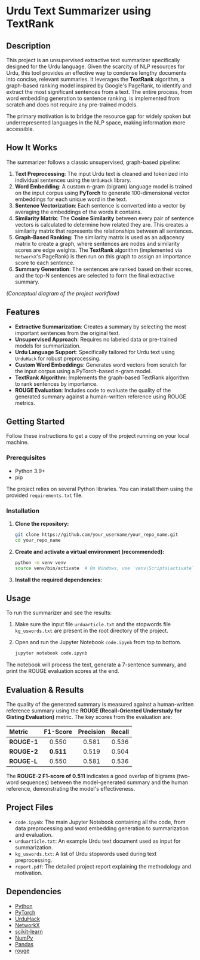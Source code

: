 # Urdu Text Summarizer using TextRank

## Description

This project is an unsupervised extractive text summarizer specifically designed for the Urdu language. Given the scarcity of NLP resources for Urdu, this tool provides an effective way to condense lengthy documents into concise, relevant summaries. It leverages the **TextRank** algorithm, a graph-based ranking model inspired by Google's PageRank, to identify and extract the most significant sentences from a text. The entire process, from word embedding generation to sentence ranking, is implemented from scratch and does not require any pre-trained models.

The primary motivation is to bridge the resource gap for widely spoken but underrepresented languages in the NLP space, making information more accessible.

## How It Works

The summarizer follows a classic unsupervised, graph-based pipeline:

1.  **Text Preprocessing**: The input Urdu text is cleaned and tokenized into individual sentences using the `UrduHack` library.
2.  **Word Embedding**: A custom n-gram (bigram) language model is trained on the input corpus using **PyTorch** to generate 100-dimensional vector embeddings for each unique word in the text.
3.  **Sentence Vectorization**: Each sentence is converted into a vector by averaging the embeddings of the words it contains.
4.  **Similarity Matrix**: The **Cosine Similarity** between every pair of sentence vectors is calculated to determine how related they are. This creates a similarity matrix that represents the relationships between all sentences.
5.  **Graph-Based Ranking**: The similarity matrix is used as an adjacency matrix to create a graph, where sentences are nodes and similarity scores are edge weights. The **TextRank** algorithm (implemented via `NetworkX`'s PageRank) is then run on this graph to assign an importance score to each sentence.
6.  **Summary Generation**: The sentences are ranked based on their scores, and the top-N sentences are selected to form the final extractive summary.


*(Conceptual diagram of the project workflow)*

## Features

-   **Extractive Summarization**: Creates a summary by selecting the most important sentences from the original text.
-   **Unsupervised Approach**: Requires no labeled data or pre-trained models for summarization.
-   **Urdu Language Support**: Specifically tailored for Urdu text using `UrduHack` for robust preprocessing.
-   **Custom Word Embeddings**: Generates word vectors from scratch for the input corpus using a PyTorch-based n-gram model.
-   **TextRank Algorithm**: Implements the graph-based TextRank algorithm to rank sentences by importance.
-   **ROUGE Evaluation**: Includes code to evaluate the quality of the generated summary against a human-written reference using ROUGE metrics.

## Getting Started

Follow these instructions to get a copy of the project running on your local machine.

### Prerequisites

-   Python 3.9+
-   pip

The project relies on several Python libraries. You can install them using the provided `requirements.txt` file.

### Installation

1.  **Clone the repository:**
    ```sh
    git clone https://github.com/your_username/your_repo_name.git
    cd your_repo_name
    ```

2.  **Create and activate a virtual environment (recommended):**
    ```sh
    python -m venv venv
    source venv/bin/activate  # On Windows, use `venv\Scripts\activate`
    ```

3.  **Install the required dependencies:**
  

## Usage

To run the summarizer and see the results:

1.  Make sure the input file `urduarticle.txt` and the stopwords file `kg_uswords.txt` are present in the root directory of the project.
2.  Open and run the Jupyter Notebook `code.ipynb` from top to bottom.

    ```sh
    jupyter notebook code.ipynb
    ```

The notebook will process the text, generate a 7-sentence summary, and print the ROUGE evaluation scores at the end.

## Evaluation & Results

The quality of the generated summary is measured against a human-written reference summary using the **ROUGE (Recall-Oriented Understudy for Gisting Evaluation)** metric. The key scores from the evaluation are:

| Metric    | F1-Score | Precision | Recall |
| :-------- | :------: | :-------: | :----: |
| **ROUGE-1** |  0.550   |   0.581   | 0.536  |
| **ROUGE-2** |  **0.511**   |   0.519   | 0.504  |
| **ROUGE-L** |  0.550   |   0.581   | 0.536  |

The **ROUGE-2 F1-score of 0.511** indicates a good overlap of bigrams (two-word sequences) between the model-generated summary and the human reference, demonstrating the model's effectiveness.

## Project Files

-   `code.ipynb`: The main Jupyter Notebook containing all the code, from data preprocessing and word embedding generation to summarization and evaluation.
-   `urduarticle.txt`: An example Urdu text document used as input for summarization.
-   `kg_uswords.txt`: A list of Urdu stopwords used during text preprocessing.
-   `report.pdf`: The detailed project report explaining the methodology and motivation.

## Dependencies

-   [Python](https://www.python.org/)
-   [PyTorch](https://pytorch.org/)
-   [UrduHack](https://github.com/urduhack/urduhack)
-   [NetworkX](https://networkx.org/)
-   [scikit-learn](https://scikit-learn.org/stable/)
-   [NumPy](https://numpy.org/)
-   [Pandas](https://pandas.pydata.org/)
-   [rouge](https://pypi.org/project/rouge/)

